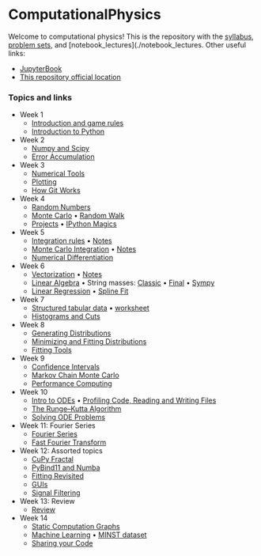 # ComputationalPhysics

Welcome to computational physics! This is the repository with the [syllabus](./syllabus/computational.md), [problem sets](./problems), and [notebook_lectures](./notebook_lectures. Other useful links:

* [JupyterBook](https://)
* [This repository official location](https://)

### Topics and links

* Week 1
    * [Introduction and game rules](https://github.com/alromero/ComputationalPhysics/blob/master/classes/notebook_lectures/week1/Introduction.md)
    * [Introduction to Python](https://nbviewer.jupyter.org/github/alromero/ComputationalPhysics/blob/master/notebook_lectures/week1/1_ProgrammingBasics.ipynb)
* Week 2
    * [Numpy and Scipy](https://nbviewer.jupyter.org/github/alromero/ComputationalPhysics/blob/master/notebook_lectures/week2/0_ObjectOriented.ipynb)
    * [Error Accumulation](https://nbviewer.jupyter.org/github/alromero/ComputationalPhysics/blob/master/notebook_lectures/week2/1_errors.ipynb)
* Week 3
    * [Numerical Tools](https://nbviewer.jupyter.org/github/alromero/ComputationalPhysics/blob/master/notebook_lectures/week3/0_numerics.ipynb)
    * [Plotting](https://nbviewer.jupyter.org/github/alromero/ComputationalPhysics/blob/master/notebook_lectures/week3/1_plotting.ipynb)
    * [How Git Works](https://github.com/alromero/ComputationalPhysics/blob/master/classes/notebook_lectures/HowGitWorks2_0b.pdf)
* Week 4
    * [Random Numbers](https://nbviewer.jupyter.org/github/alromero/ComputationalPhysics/blob/master/notebook_lectures/week4/1_random_numbers.ipynb)
    * [Monte Carlo](https://nbviewer.jupyter.org/github/alromero/ComputationalPhysics/blob/master/notebook_lectures/week4/2_MC.ipynb)
      • [Random Walk](https://nbviewer.jupyter.org/github/alromero/ComputationalPhysics/blob/master/notebook_lectures/week4/RandomWalk.ipynb)
    * [Projects](https://nbviewer.jupyter.org/github/alromero/ComputationalPhysics/blob/master/notebook_lectures/week4/3_projects.ipynb)
      • [IPython Magics](https://nbviewer.jupyter.org/github/alromero/ComputationalPhysics/blob/master/notebook_lectures/week/IPythonMagics.ipynb)
* Week 5
    * [Integration rules](https://nbviewer.jupyter.org/github/alromero/ComputationalPhysics/blob/master/notebook_lectures/week5/1_integration.ipynb)
      • [Notes](https://github.com/alromero/ComputationalPhysics/blob/master/classes/notebook_lectures/Week5Day1.pdf)
    * [Monte Carlo Integration](https://nbviewer.jupyter.org/github/alromero/ComputationalPhysics/blob/master/notebook_lectures/week5/2_mcintegrate.ipynb)
      • [Notes](https://github.com/alromero/ComputationalPhysics/blob/master/classes/notebook_lectures/2_mcintegrate.pdf)
    * [Numerical Differentiation](https://nbviewer.jupyter.org/github/alromero/ComputationalPhysics/blob/master/notebook_lectures/week5/3_differentiation.ipynb)
* Week 6
    * [Vectorization](https://nbviewer.jupyter.org/github/alromero/ComputationalPhysics/blob/master/notebook_lectures/week6/1_vectorization.ipynb.ipynb)
      • [Notes](https://github.com/alromero/ComputationalPhysics/blob/master/classes/notebook_lectures/Week6Day1.pdf)
    * [Linear Algebra](https://nbviewer.jupyter.org/github/alromero/ComputationalPhysics/blob/master/classes/notebook_lectures/2_linearalgebra.ipynb.ipynb)
      • String masses:
      [Classic](https://nbviewer.jupyter.org/github/alromero/ComputationalPhysics/blob/master/notebook_lectures/week6/2_string_masses_classic.ipynb)
      • [Final](https://nbviewer.jupyter.org/github/alromero/ComputationalPhysics/blob/master/notebook_lectures/week6/2_string_masses_final.ipynb)
      • [Sympy](https://nbviewer.jupyter.org/github/alromero/ComputationalPhysics/blob/master/notebook_lectures/week6/2_string_masses_sympy.ipynb)
    * [Linear Regression](https://nbviewer.jupyter.org/github/alromero/ComputationalPhysics/blob/master/notebook_lectures/week6/3_fitting.ipynb)
      • [Spline Fit](https://nbviewer.jupyter.org/github/alromero/ComputationalPhysics/blob/master/notebook_lectures/week6/3_spline_fit.ipynb)
* Week 7
    * [Structured tabular data](https://nbviewer.jupyter.org/github/alromero/ComputationalPhysics/blob/master/notebook_lectures/week7/1_pandas.ipynb)
      • [worksheet](https://nbviewer.jupyter.org/github/alromero/ComputationalPhysics/blob/master/classes/week7/1_worksheet.ipynb)
    * [Histograms and Cuts](https://nbviewer.jupyter.org/github/alromero/ComputationalPhysics/blob/master/classes/week7/2_histograms_cuts.ipynb)
* Week 8
    * [Generating Distributions](https://nbviewer.jupyter.org/github/alromero/ComputationalPhysics/blob/master/classes/week8/1_generation.ipynb)
    * [Minimizing and Fitting Distributions](https://nbviewer.jupyter.org/github/alromero/ComputationalPhysics/blob/master/classes/week8/2_fitting.ipynb)
    * [Fitting Tools](https://nbviewer.jupyter.org/github/alromero/ComputationalPhysics/blob/master/classes/week8/3_fittingtools.ipynb)
* Week 9
    * [Confidence Intervals](https://nbviewer.jupyter.org/github/alromero/ComputationalPhysics/blob/master/classes/week9/1_confidence_intervals.ipynb)
    * [Markov Chain Monte Carlo](https://nbviewer.jupyter.org/github/alromero/ComputationalPhysics/blob/master/classes/week9/2_mcmc.ipynb)
    * [Performance Computing](https://nbviewer.jupyter.org/github/alromero/ComputationalPhysics/blob/master/classes/week9/3_performance.ipynb)
* Week 10
    * [Intro to ODEs](https://nbviewer.jupyter.org/github/alromero/ComputationalPhysics/blob/master/classes/week10/1_ode.ipynb)
      • [Profiling Code, Reading and Writing Files](https://nbviewer.jupyter.org/github/alromero/ComputationalPhysics/blob/master/classes/week10/1_pro_file.ipynb)
    * [The Runge–Kutta Algorithm](https://nbviewer.jupyter.org/github/alromero/ComputationalPhysics/blob/master/classes/week10/2_rk.ipynb)
    * [Solving ODE Problems](https://nbviewer.jupyter.org/github/alromero/ComputationalPhysics/blob/master/classes/week10/3_ode_problems.ipynb)
* Week 11: Fourier Series
    * [Fourier Series](https://nbviewer.jupyter.org/github/alromero/ComputationalPhysics/blob/master/classes/week11/1_fourier_series.ipynb)
    * [Fast Fourier Transform](https://nbviewer.jupyter.org/github/alromero/ComputationalPhysics/blob/master/classes/week11/2_FFT.ipynb)
* Week 12: Assorted topics
    * [CuPy Fractal](https://nbviewer.jupyter.org/github/alromero/ComputationalPhysics/blob/master/classes/week12/0_CuPyFractal.ipynb)
    * [PyBind11 and Numba](https://nbviewer.jupyter.org/github/alromero/ComputationalPhysics/blob/master/classes/week12/0_PyBindNumba.ipynb)
    * [Fitting Revisited](https://nbviewer.jupyter.org/github/alromero/ComputationalPhysics/blob/master/classes/week12/1_fitting.ipynb)
    * [GUIs](https://nbviewer.jupyter.org/github/alromero/ComputationalPhysics/blob/master/classes/week12/1_guis.ipynb)
    * [Signal Filtering](https://nbviewer.jupyter.org/github/alromero/ComputationalPhysics/blob/master/classes/week12/2_signalfiltering.ipynb)
* Week 13: Review
    * [Review](https://nbviewer.jupyter.org/github/alromero/ComputationalPhysics/blob/master/classes/week13/1_review.ipynb)
* Week 14
    * [Static Computation Graphs](https://nbviewer.jupyter.org/github/alromero/ComputationalPhysics/blob/master/classes/week14/1_graphs.ipynb)
    * [Machine Learning](https://nbviewer.jupyter.org/github/alromero/ComputationalPhysics/blob/master/classes/week14/2_ml.ipynb)
      • [MINST dataset](https://nbviewer.jupyter.org/github/alromero/ComputationalPhysics/blob/master/classes/week14/2_MNIST.ipynb)
    * [Sharing your Code](https://nbviewer.jupyter.org/github/alromero/ComputationalPhysics/blob/master/classes/week14/3_sharing.ipynb)
